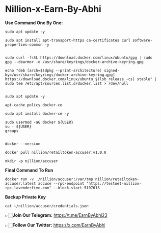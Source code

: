 # Nillion-x-Earn-By-Abhi

**Use Command One By One:**
```
sudo apt update -y

```
```
sudo apt install apt-transport-https ca-certificates curl software-properties-common -y

```

```

sudo curl -fsSL https://download.docker.com/linux/ubuntu/gpg | sudo gpg --dearmor -o /usr/share/keyrings/docker-archive-keyring.gpg

```

```
echo "deb [arch=$(dpkg --print-architecture) signed-by=/usr/share/keyrings/docker-archive-keyring.gpg] https://download.docker.com/linux/ubuntu $(lsb_release -cs) stable" | sudo tee /etc/apt/sources.list.d/docker.list > /dev/null

```
```

sudo apt update -y

```

```
apt-cache policy docker-ce

```
```
sudo apt install docker-ce -y

```
```
sudo usermod -aG docker ${USER}
su - ${USER}
groups
```

```

docker --version

```
```
docker pull nillion/retailtoken-accuser:v1.0.0

```

```
mkdir -p nillion/accuser
```

**Final Command To Run**
```
docker run -v ./nillion/accuser:/var/tmp nillion/retailtoken-accuser:latest accuse --rpc-endpoint "https://testnet-nillion-rpc.lavenderfive.com" --block-start 5107613

```

**Backup Private Key**
```
cat ~/nillion/accuser/credentials.json
```

👉🏻**Join Our Telegram:** https://t.me/EarnByAbhi23

👉🏻**Follow Our Twitter:** https://x.com/EarnByAbhi

